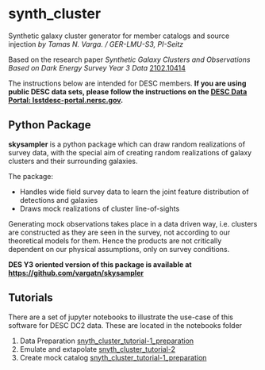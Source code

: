 # synth_cluster

Synthetic galaxy cluster generator for member catalogs and source injection *by Tamas N. Varga. / GER-LMU-S3, PI-Seitz*

Based on the research paper *Synthetic Galaxy Clusters and Observations Based on Dark Energy Survey Year 3 Data* [2102.10414](https://arxiv.org/abs/2102.10414)

The instructions below are intended for DESC members.
**If you are using public DESC data sets, please follow the instructions on the [DESC Data Portal: lsstdesc-portal.nersc.gov](https://lsstdesc-portal.nersc.gov/).**

## Python Package

**skysampler** is a python package which can draw random realizations of survey data, with the special aim
of creating random realizations of galaxy clusters and their surrounding galaxies.

The package:

* Handles wide field survey data to learn the joint feature distribution of detections and galaxies
* Draws mock realizations of cluster line-of-sights

Generating mock observations takes place in a data driven way, i.e. clusters are constructed as they are seen in
the survey, not according to our theoretical models for them. Hence the products are not critically dependent
on our physical assumptions, only on survey conditions.

**DES Y3 oriented version of this package is available at https://github.com/vargatn/skysampler**

## Tutorials

There are a set of jupyter notebooks to illustrate the use-case of this software for DESC DC2 data. These are located in the notebooks folder

1) Data Preparation [snyth_cluster_tutorial-1_preparation](notebooks/snyth_cluster_tutorial-1_preparation.ipynb)
2) Emulate and extapolate [snyth_cluster_tutorial-2](notebooks/snyth_cluster_tutorial-2.ipynb)
3) Create mock catalog [snyth_cluster_tutorial-1_preparation](notebooks/snyth_cluster_tutorial-3_generation.ipynb)
<!-- 4) Render with source injection pipeline [snyth_cluster_tutorial-1_preparation](notebooks/snyth_cluster_tutorial-1_preparation.ipynb) -->